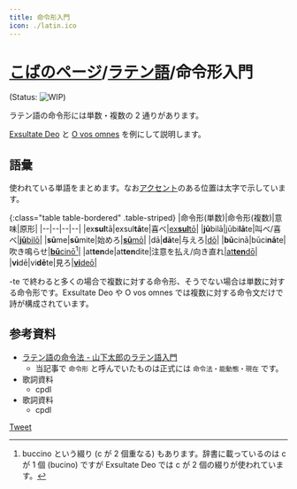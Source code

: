```yaml
---
title: 命令形入門
icon: ./latin.ico
---
```


# [こばのページ](../index.html)/[ラテン語](index.html)/命令形入門

(Status: ![WIP](https://progress-bar.dev/70/?title=WIP))

ラテン語の命令形には単数・複数の 2 通りがあります。

[Exsultate Deo](https://www.vctokyo.jp/images/20150406/poulenc.pdf) と [O vos omnes](http://medmus.sakura.ne.jp/TEXT17/text_17_26.html) を例にして説明します。

## 語彙
使われている単語をまとめます。なお[アクセント](https://aeneis.jp/?p=3325)のある位置は太字で示しています。

{:class="table table-bordered" .table-striped}
|命令形(単数)|命令形(複数)|意味|原形|
|--|--|--|--|
|ex**sul**tā|exsul**tā**te|喜べ|[ex**sul**tō](https://www.online-latin-dictionary.com/latin-english-dictionary.php?parola=exsulto)|
|**jū**bilā|jūbi**lā**te|叫べ/喜べ|[**jū**bilō](https://www.online-latin-dictionary.com/latin-english-dictionary.php?parola=iubilo)|
|**sū**me|**sū**mite|始めろ|[**sū**mō](https://www.online-latin-dictionary.com/latin-english-dictionary.php?parola=sumo)|
|dā|**dā**te|与えろ|[dō](https://www.online-latin-dictionary.com/latin-english-dictionary.php?parola=do)|
|**bū**cinā|būci**nā**te|吹き鳴らせ|[**bū**cinō](https://www.online-latin-dictionary.com/latin-english-dictionary.php?parola=bucino)[^1]|
|at**ten**de|at**ten**dite|注意を払え/向き直れ|[at**ten**dō](https://www.online-latin-dictionary.com/latin-english-dictionary.php?parola=attendo)|
|**vi**dē|vi**dē**te|見ろ|[**vi**deō](https://www.online-latin-dictionary.com/latin-english-dictionary.php?parola=video)|

-te で終わると多くの場合で複数に対する命令形、そうでない場合は単数に対する命令形です。Exsultate Deo や O vos omnes では複数に対する命令文だけで詩が構成されています。

[^1]: buccino という綴り (c が 2 個重なる) もあります。辞書に載っているのは c が 1 個 (bucino) ですが Exsultate Deo では c が 2 個の綴りが使われています。

## 参考資料
- [ラテン語の命令法 - 山下太郎のラテン語入門](https://aeneis.jp/?p=8214)
  - 当記事で `命令形` と呼んでいたものは正式には `命令法・能動態・現在` です。
- 歌詞資料
  - cpdl
- 歌詞資料
  - cpdl


<a href="https://twitter.com/share" class="twitter-share-button" data-via="kobae964" data-dnt="true">Tweet</a>
<script type="text/javascript">
!function(d,s,id){
  var js,fjs=d.getElementsByTagName(s)[0],
  p=/^http:/.test(d.location)?'http':'https';
  if(!d.getElementById(id)){
    js=d.createElement(s);js.id=id;
    js.src=p+'://platform.twitter.com/widgets.js';
    fjs.parentNode.insertBefore(js,fjs);
}}(document, 'script', 'twitter-wjs');
</script>

